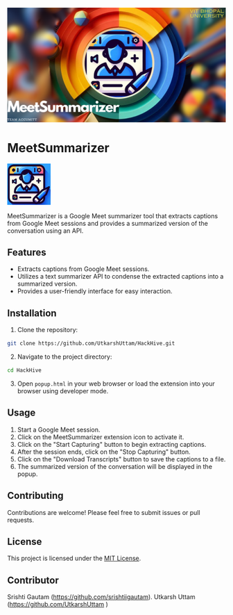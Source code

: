 ![CoverImage Logo](./Media/MeetSummarizer.png)
# MeetSummarizer

<!-- ![MeetSummarizer Logo](icon.png){: width="200px"}</center> -->
<img src="./icon.png" width="100px">

MeetSummarizer is a Google Meet summarizer tool that extracts captions from Google Meet sessions and provides a summarized version of the conversation using an API.

## Features

- Extracts captions from Google Meet sessions.
- Utilizes a text summarizer API to condense the extracted captions into a summarized version.
- Provides a user-friendly interface for easy interaction.

## Installation

1. Clone the repository:

```bash
git clone https://github.com/UtkarshUttam/HackHive.git
```

2. Navigate to the project directory:

```bash
cd HackHive
```

3. Open `popup.html` in your web browser or load the extension into your browser using developer mode.

## Usage

1. Start a Google Meet session.
2. Click on the MeetSummarizer extension icon to activate it.
3. Click on the "Start Capturing" button to begin extracting captions.
4. After the session ends, click on the "Stop Capturing" button.
5. Click on the "Download Transcripts" button to save the captions to a file.
6. The summarized version of the conversation will be displayed in the popup.

## Contributing

Contributions are welcome! Please feel free to submit issues or pull requests.

## License

This project is licensed under the [MIT License](LICENSE).

## Contributor

Srishti Gautam (https://github.com/srishtiigautam).
Utkarsh Uttam (https://github.com/UtkarshUttam )

